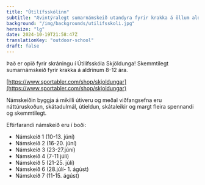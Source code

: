 ```yaml
---
title: "Útilífsskólinn"
subtitle: "Ævintýralegt sumarnámskeið utandyra fyrir krakka á öllum aldri!"
background: "/img/backgrounds/utilifsskoli.jpg"
herosize: "lg"
date: 2024-10-19T21:58:47Z
translationKey: "outdoor-school"
draft: false
---
```


Það er opið fyrir skráningu í Útilífsskóla Skjöldunga! Skemmtilegt sumarnámskeið fyrir krakka á aldrinum 8-12 ára. 

[https://www.sportabler.com/shop/skjoldungar](https://www.sportabler.com/shop/skjoldungar)

Námskeiðin byggja á mikilli útiveru og meðal viðfangsefna eru náttúruskoðun, skátadulmál, útieldun, skátaleikir og margt fleira spennandi og skemmtilegt.

Eftirfarandi námskeið eru í boði:

- Námskeið 1 (10-13. júní)
- Námskeið 2 (16-20. júní)
- Námskeið 3 (23-27.júní)
- Námskeið 4 (7-11 júlí)
- Námskeið 5 (21-25. júlí)
- Námskeið 6 (28.júlí- 1. ágúst)
- Námskeið 7 (11-15. ágúst)